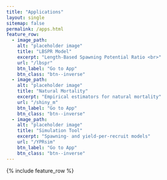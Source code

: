 ```yaml
---
title: "Applications"
layout: single
sitemap: false
permalink: /apps.html
feature_row:
  - image_path: 
    alt: "placeholder image"
    title: "LBSPR Model"
    excerpt: "Length-Based Spawning Potential Ratio <br>"
    url: "/lbspr"
    btn_label: "Go to App"
    btn_class: "btn--inverse"
  - image_path: 
    alt: "placeholder image"
    title: "Natural Mortality"
    excerpt: "Empirical estimators for natural mortality"
    url: "/shiny_m"
    btn_label: "Go to App"
    btn_class: "btn--inverse"
  - image_path: 
    alt: "placeholder image"
    title: "Simulation Tool"
    excerpt: "Spawning- and yield-per-recruit models"
    url: "/YPRsim"
    btn_label: "Go to App"
    btn_class: "btn--inverse"
---
```



{% include feature_row %}

<!-- 
## Getting Help 


-->